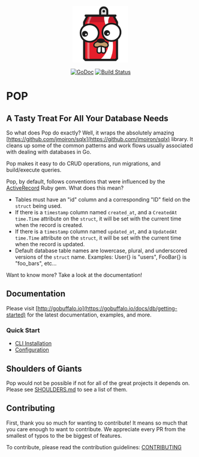<p align="center"><img src="logo.png" width="150" height="150"></p>

<p align="center">
    <a href="https://godoc.org/github.com/gobuffalo/pop"><img src="https://godoc.org/github.com/gobuffalo/pop?status.svg" alt="GoDoc" /></a>
    <a href="https://dev.azure.com/stanislasmichalak/pop/_build/latest?definitionId=1&branchName=master"><img src="https://dev.azure.com/stanislasmichalak/pop/_apis/build/status/gobuffalo.pop?branchName=master" alt="Build Status" /></a>
</p>

# POP

## A Tasty Treat For All Your Database Needs

So what does Pop do exactly? Well, it wraps the absolutely amazing [https://github.com/jmoiron/sqlx](https://github.com/jmoiron/sqlx) library. It cleans up some of the common patterns and work flows usually associated with dealing with databases in Go.

Pop makes it easy to do CRUD operations, run migrations, and build/execute queries.

Pop, by default, follows conventions that were influenced by the [ActiveRecord](http://www.rubyonrails.org) Ruby gem. What does this mean?

* Tables must have an "id" column and a corresponding "ID" field on the `struct` being used.
* If there is a `timestamp` column named `created_at`, and a `CreatedAt time.Time` attribute on the `struct`, it will be set with the current time when the record is created.
* If there is a `timestamp` column named `updated_at`, and a `UpdatedAt time.Time` attribute on the `struct`, it will be set with the current time when the record is updated.
* Default database table names are lowercase, plural, and underscored versions of the `struct` name. Examples: User{} is "users", FooBar{} is "foo_bars", etc...

Want to know more? Take a look at the documentation!

## Documentation

Please visit [http://gobuffalo.io](https://gobuffalo.io/docs/db/getting-started) for the latest documentation, examples, and more.

### Quick Start
* [CLI Installation](https://gobuffalo.io/docs/db/toolbox)
* [Configuration](https://gobuffalo.io/docs/db/configuration)

## Shoulders of Giants

Pop would not be possible if not for all of the great projects it depends on. Please see [SHOULDERS.md](SHOULDERS.md) to see a list of them.

## Contributing

First, thank you so much for wanting to contribute! It means so much that you care enough to want to contribute. We appreciate every PR from the smallest of typos to the be biggest of features.

To contribute, please read the contribution guidelines: [CONTRIBUTING](.github/CONTRIBUTING.md)